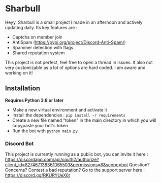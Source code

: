 # Sharbull
Heyy, Sharbull is a small project I made in an afternoon and actively updating daily.
Its key features are : 
* Captcha on member join
* AntiSpam (https://pypi.org/project/Discord-Anti-Spam/)
* Spammer detection with flags 
* Shared reputation system

This project is not perfect, feel free to open a thread in issues.
It also not very customizable as a lot of options are hard coded. I am aware and working on it!

## Installation
**Requires Python 3.8 or later**

- Make a new virtual environment and activate it
- Install the dependencies : `pip install -r requirements`
- Create a new file named "token" in the main directory in which you will copypaste your bot's token
- Run the bot with `python main.py`


### Discord Bot
This project is currently running as a public bot, you can invite it here : https://discordapp.com/api/oauth2/authorize?client_id=827467138361065503&permissions=8&scope=bot
Question? Concerns? Contest a bad reputation? Go to the support server here : https://discord.gg/RKURYUeX6t
